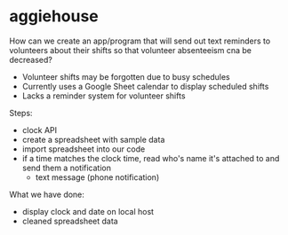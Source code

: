 # aggiehouse

How can we create an app/program that will send out text reminders to volunteers about their shifts so that volunteer absenteeism cna be decreased?

- Volunteer shifts may be forgotten due to busy schedules
- Currently uses a Google Sheet calendar to display scheduled shifts
- Lacks a reminder system for volunteer shifts


Steps:
- clock API
- create a spreadsheet with sample data
- import spreadsheet into our code
- if a time matches the clock time, read who's name it's attached to and send them a notification
    - text message (phone notification)

What we have done:
- display clock and date on local host
- cleaned spreadsheet data
